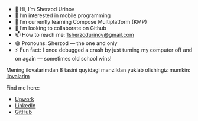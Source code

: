 - 👋 Hi, I’m Sherzod Urinov  
- 👀 I’m interested in mobile programming  
- 🌱 I’m currently learning Compose Multiplatform (KMP)  
- 💞️ I’m looking to collaborate on Github  
- 📫 How to reach me: 1sherzodurinov@gmail.com  
- 😄 Pronouns: Sherzod — the one and only
- ⚡ Fun fact: I once debugged a crash by just turning my computer off and on again — sometimes old school wins!  

Mening ilovalarimdan 8 tasini quyidagi manzildan yuklab olishingiz mumkin:
[Ilovalarim](https://appstoreuz.web.app/) 

Find me here:  
- [Upwork](https://www.upwork.com/freelancers/~018355ae2dcaad2ff8?viewMode=1)  
- [LinkedIn](https://www.linkedin.com/in/sherzodbek-urinov-7408a1286/)  
- [GitHub](https://github.com/sherzodurinovv)  
